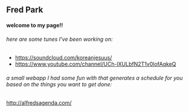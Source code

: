 ## Fred Park


#### welcome to my page!!


###### here are some tunes I've been working on:
- https://soundcloud.com/koreanjesuus/
- https://www.youtube.com/channel/UCh-lXULbfN2T1v0lofAqkeQ

###### a small webapp I had some fun with that generates a schedule for you based on the things you want to get done:
http://alfredsagenda.com/
